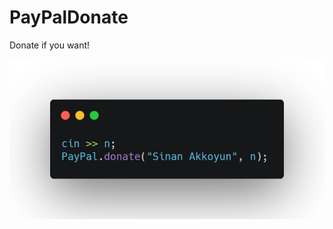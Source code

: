 # PayPalDonate
Donate if you want!

[![](https://github.com/SinanAkkoyun/MinecraftPlugins/raw/master/donate.png)](https://www.paypal.com/cgi-bin/webscr?cmd=_s-xclick&hosted_button_id=9N6HHDYE2XDJL)
